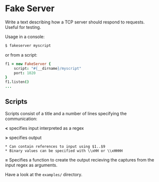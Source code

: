 # Fake Server

Write a text describing how a TCP server should respond to requests.  Useful
for testing.

Usage in a console:

```sh
$ fakeserver myscript
```

or from a script:

```coffee
f1 = new FakeServer {
    script: "#{__dirname}/myscript"
    port: 1020
}
f1.listen()
...
```
## Scripts

Scripts consist of a title and a number of lines specifying the communication:

**<** specifies input interpreted as a regex

**>** specifies output 
    
    * Can contain references to input using $1..$9 
    * Binary values can be specified with \\xHH or \\xHHHH

**=**
    Specifies a function to create the output recieving the captures from
    the input regex as arguments.

Have a look at the `examples/` directory.
